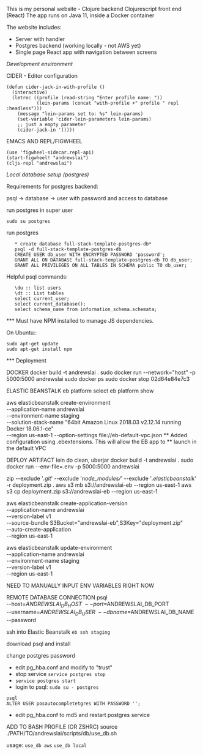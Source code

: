 
This is my personal website - Clojure backend Clojurescript front end (React)
The app runs on Java 11, inside a Docker container


The website includes:
- Server with handler
- Postgres backend (working locally - not AWS yet)
- Single page React app with navigation between screens


*Development environment*

CIDER - Editor configuration
```
(defun cider-jack-in-with-profile ()
  (interactive)
  (letrec ((profile (read-string "Enter profile name: "))
           (lein-params (concat "with-profile +" profile " repl :headless")))
    (message "lein-params set to: %s" lein-params)
    (set-variable 'cider-lein-parameters lein-params)
    ;; just a empty parameter
    (cider-jack-in '())))
```

EMACS AND REPL/FIGWHEEL
```
(use 'figwheel-sidecar.repl-api)
(start-figwheel! "andrewslai")
(cljs-repl "andrewslai")
```


*Local database setup (postgres)*

Requirements for postgres backend:

psql -> database -> user with password and access to database


run postgres in super user

```sudo su postgres```

run postgres

```
   * create database full-stack-template-postgres-db*
   psql -d full-stack-template-postgres-db
   CREATE USER db_user WITH ENCRYPTED PASSWORD 'password';
   GRANT ALL ON DATABASE full-stack-template-postgres-db TO db_user;
   GRANT ALL PRIVILEGES ON ALL TABLES IN SCHEMA public TO db_user;

```

Helpful psql commands:

```
   \du :: list users
   \dt :: List tables
   select current_user;
   select current_database();
   select schema_name from information_schema.schemata;
```

*** Must have NPM installed to manage JS dependencies.

On Ubuntu::
```
sudo apt-get update
sudo apt-get install npm
```


*** Deployment

DOCKER
docker build -t andrewslai .
sudo docker run --network="host" -p 5000:5000 andrewslai
sudo docker ps
sudo docker stop 02d64e84e7c3

ELASTIC BEANSTALK
eb platform select
eb platform show

aws elasticbeanstalk create-environment \
    --application-name andrewslai \
    --environment-name staging \
    --solution-stack-name "64bit Amazon Linux 2018.03 v2.12.14 running Docker 18.06.1-ce" \
    --region us-east-1
    --option-settings file://eb-default-vpc.json
** Added configuration using .ebextensions. This will allow the EB app to
** launch in the default VPC

DEPLOY ARTIFACT
lein do clean, uberjar
docker build -t andrewslai .
sudo docker run --env-file=.env -p 5000:5000 andrewslai

zip --exclude '*.git*' --exclude '*node_modules/*' --exclude '*.elasticbeanstalk*' -r deployment.zip .
aws s3 mb s3://andrewslai-eb --region us-east-1
aws s3 cp deployment.zip s3://andrewslai-eb --region us-east-1


aws elasticbeanstalk create-application-version \
    --application-name andrewslai \
    --version-label v1 \
    --source-bundle S3Bucket="andrewslai-eb",S3Key="deployment.zip" \
    --auto-create-application \
    --region us-east-1

aws elasticbeanstalk update-environment \
    --application-name andrewslai \
    --environment-name staging \
    --version-label v1 \
    --region us-east-1

NEED TO MANUALLY INPUT ENV VARIABLES RIGHT NOW

REMOTE DATABASE CONNECTION
psql \
   --host=$ANDREWSLAI_DB_HOST \
   --port=$ANDREWSLAI_DB_PORT \
   --username=$ANDREWSLAI_DB_USER \
   --dbname=$ANDREWSLAI_DB_NAME \
   --password


ssh into Elastic Beanstalk
`eb ssh staging`

download psql and install

change postgres password
- edit pg_hba.conf and modify to "trust"
- stop service `service postgres stop`
- `service postgres start`
- login to psql: `sudo su - postgres`

```
psql
ALTER USER posautocompletetgres WITH PASSWORD '';
```
- edit pg_hba.conf to md5 and restart postgres service


ADD TO BASH PROFILE (OR ZSHRC)
source ./PATH/TO/andrewslai/scripts/db/use_db.sh

usage: `use_db aws` `use_db local`
